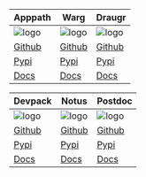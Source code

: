 | Apppath | Warg | Draugr |
|---|---|---|
| ![logo](https://raw.githubusercontent.com/pything/apppath/master/.github/images/apppath.svg)| ![logo](https://raw.githubusercontent.com/pything/warg/master/.github/images/warg.svg) | ![logo](https://raw.githubusercontent.com/pything/draugr/master/.github/images/valknut.svg) |
| [Github](https://github.com/pything/Apppath) | [Github](https://github.com/pything/Warg) | [Github](https://github.com/pything/Draugr) |
| [Pypi](https://pypi.org/project/apppath) | [Pypi](https://pypi.org/project/warg) | [Pypi](https://pypi.org/project/draugr) |
| [Docs](https://pything.github.io/apppath/github/html/index.html) | [Docs](https://pything.github.io/warg/github/html/index.html) | [Docs](https://pything.github.io/draugr/github/html/index.html) |


| Devpack | Notus | Postdoc |
|---|---|---|
| ![logo](https://avatars.githubusercontent.com/u/25246305?s=200&v=4)| ![logo](https://raw.githubusercontent.com/pything/notus/master/.github/images/toaster.svg) | ![logo](https://raw.githubusercontent.com/pything/postdoc/master/.github/images/header.png) |
| [Github](https://github.com/pything/Devpack) | [Github](https://github.com/pything/Notus) | [Github](https://github.com/pything/Postdoc) |
| [Pypi](https://pypi.org/project/devpack) | [Pypi](https://pypi.org/project/notus) | [Pypi](https://pypi.org/project/postdoc) |
| [Docs](https://pything.github.io/devpack/github/html/index.html) | [Docs](https://pything.github.io/notus/github/html/index.html) | [Docs](https://pything.github.io/postdoc/github/html/index.html) |
